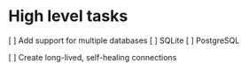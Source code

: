 # High level tasks

[ ] Add support for multiple databases
	[ ] SQLite
	[ ] PostgreSQL

[ ] Create long-lived, self-healing connections